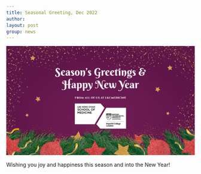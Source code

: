 ```yaml
---
title: Seasonal Greeting, Dec 2022
author: 
layout: post
group: news
---
```

 <img src="/static/img/news/GreetingCard.jpg" alt="GreetingCard" class="img-fluid">

Wishing you joy and happiness this season and into the New Year!
